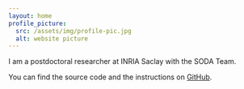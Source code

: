 ```yaml
---
layout: home
profile_picture:
  src: /assets/img/profile-pic.jpg
  alt: website picture
---
```


<p>
  I am a postdoctoral researcher at INRIA Saclay with the SODA Team. 
</p>

<p>
  You can find the source code and the instructions on <a href="https://github.com/eliottvincent/bay">GitHub</a>.
</p>

